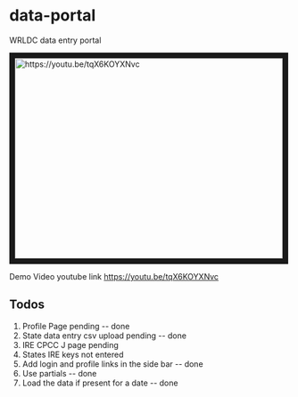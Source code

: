 
# data-portal
WRLDC data entry portal

<a href="http://www.youtube.com/watch?feature=player_embedded&v=tqX6KOYXNvc">
<img src="http://img.youtube.com/vi/tqX6KOYXNvc/0.jpg" 
alt="https://youtu.be/tqX6KOYXNvc" width="480" height="360" border="10" /></a>

Demo Video youtube link https://youtu.be/tqX6KOYXNvc

## Todos
1. Profile Page pending -- done
2. State data entry csv upload pending -- done
3. IRE CPCC J page pending
4. States IRE keys not entered
5. Add login and profile links in the side bar -- done
6. Use partials -- done
7. Load the data if present for a date -- done